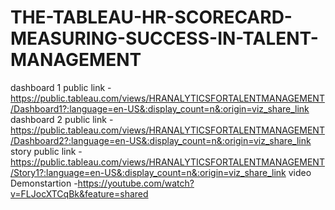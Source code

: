 # THE-TABLEAU-HR-SCORECARD-MEASURING-SUCCESS-IN-TALENT-MANAGEMENT
dashboard 1 public link -https://public.tableau.com/views/HRANALYTICSFORTALENTMANAGEMENT/Dashboard1?:language=en-US&:display_count=n&:origin=viz_share_link
dashboard 2 public link -https://public.tableau.com/views/HRANALYTICSFORTALENTMANAGEMENT/Dashboard2?:language=en-US&:display_count=n&:origin=viz_share_link
story public link -https://public.tableau.com/views/HRANALYTICSFORTALENTMANAGEMENT/Story1?:language=en-US&:display_count=n&:origin=viz_share_link
video Demonstartion -https://youtube.com/watch?v=FLJocXTCqBk&feature=shared
